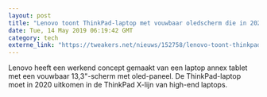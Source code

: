 ```yaml
---
layout: post
title: "Lenovo toont ThinkPad-laptop met vouwbaar oledscherm die in 2020 uitkomt"
date: Tue, 14 May 2019 06:19:42 GMT
category: tech
externe_link: "https://tweakers.net/nieuws/152758/lenovo-toont-thinkpad-laptop-met-vouwbaar-oledscherm-die-in-2020-uitkomt.html"
---
```


Lenovo heeft een werkend concept gemaakt van een laptop annex tablet met een vouwbaar 13,3"-scherm met oled-paneel. De ThinkPad-laptop moet in 2020 uitkomen in de ThinkPad X-lijn van high-end laptops.<img src="http://feeds.feedburner.com/~r/tweakers/mixed/~4/MxzCR43gfw4" height="1" width="1" alt=""/>
